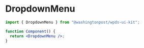 # DropdownMenu

```jsx
import { DropdownMenu } from "@washingtonpost/wpds-ui-kit";

function Component() {
  return <DropdownMenu />;
}
```
